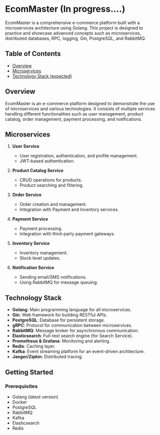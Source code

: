 # EcomMaster (In progress....)

EcomMaster is a comprehensive e-commerce platform built with a microservices architecture using Golang. This project is designed to practice and showcase advanced concepts such as microservices, distributed databases, RPC, logging, Gin, PostgreSQL, and RabbitMQ.

## Table of Contents

- [Overview](#overview)
- [Microservices](#microservices)
- [Technology Stack (expected)](#technology-stack)

## Overview

EcomMaster is an e-commerce platform designed to demonstrate the use of microservices and various technologies. It consists of multiple services handling different functionalities such as user management, product catalog, order management, payment processing, and notifications.

## Microservices

1. **User Service**

   - User registration, authentication, and profile management.
   - JWT-based authentication.

2. **Product Catalog Service**

   - CRUD operations for products.
   - Product searching and filtering.

3. **Order Service**

   - Order creation and management.
   - Integration with Payment and Inventory services.

4. **Payment Service**

   - Payment processing.
   - Integration with third-party payment gateways.

5. **Inventory Service**

   - Inventory management.
   - Stock level updates.

6. **Notification Service**
   - Sending email/SMS notifications.
   - Using RabbitMQ for message queuing.

## Technology Stack

- **Golang**: Main programming language for all microservices.
- **Gin**: Web framework for building RESTful APIs.
- **PostgreSQL**: Database for persistent storage.
- **gRPC**: Protocol for communication between microservices.
- **RabbitMQ**: Message broker for asynchronous communication.
- **Elasticsearch**: Full-text search engine (for Search Service).
- **Prometheus & Grafana**: Monitoring and alerting.
- **Redis**: Caching layer.
- **Kafka**: Event streaming platform for an event-driven architecture.
- **Jaeger/Zipkin**: Distributed tracing.

## Getting Started

### Prerequisites

- Golang (latest version)
- Docker
- PostgreSQL
- RabbitMQ
- Kafka
- Elasticsearch
- Redis
